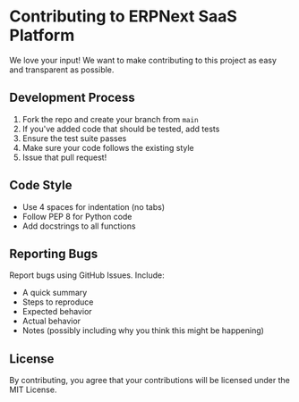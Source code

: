 # Contributing to ERPNext SaaS Platform

We love your input! We want to make contributing to this project as easy and transparent as possible.

## Development Process

1. Fork the repo and create your branch from `main`
2. If you've added code that should be tested, add tests
3. Ensure the test suite passes
4. Make sure your code follows the existing style
5. Issue that pull request!

## Code Style

- Use 4 spaces for indentation (no tabs)
- Follow PEP 8 for Python code
- Add docstrings to all functions

## Reporting Bugs

Report bugs using GitHub Issues. Include:
- A quick summary
- Steps to reproduce
- Expected behavior
- Actual behavior
- Notes (possibly including why you think this might be happening)

## License

By contributing, you agree that your contributions will be licensed under the MIT License.
